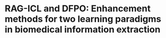 <div>
    <h1>RAG-ICL and DFPO: Enhancement methods for two learning paradigms in biomedical information extraction</h1>
</div>

